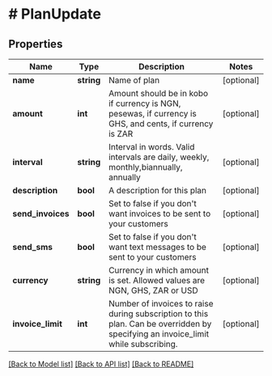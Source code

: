 # # PlanUpdate

## Properties

Name | Type | Description | Notes
------------ | ------------- | ------------- | -------------
**name** | **string** | Name of plan | [optional]
**amount** | **int** | Amount should be in kobo if currency is NGN, pesewas, if currency is GHS, and cents, if currency is ZAR | [optional]
**interval** | **string** | Interval in words. Valid intervals are daily, weekly, monthly,biannually, annually | [optional]
**description** | **bool** | A description for this plan | [optional]
**send_invoices** | **bool** | Set to false if you don&#39;t want invoices to be sent to your customers | [optional]
**send_sms** | **bool** | Set to false if you don&#39;t want text messages to be sent to your customers | [optional]
**currency** | **string** | Currency in which amount is set. Allowed values are NGN, GHS, ZAR or USD | [optional]
**invoice_limit** | **int** | Number of invoices to raise during subscription to this plan.  Can be overridden by specifying an invoice_limit while subscribing. | [optional]

[[Back to Model list]](../../README.md#models) [[Back to API list]](../../README.md#endpoints) [[Back to README]](../../README.md)
